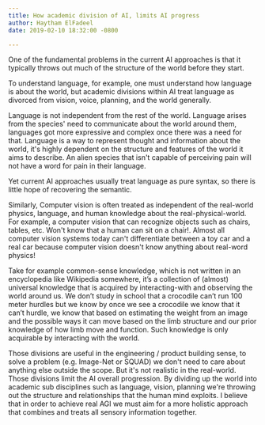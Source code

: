 ```yaml
---
title: How academic division of AI, limits AI progress
author: Haytham ElFadeel
date: 2019-02-10 18:32:00 -0800

---
```



One of the fundamental problems in the current AI approaches is that it typically throws out much of the structure of the world before they start.



To understand language, for example, one must understand how language is about the world, but academic divisions within AI treat language as divorced from vision, voice, planning, and the world generally.

Language is not independent from the rest of the world. Language arises from the species' need to communicate about the world around them, languages got more expressive and complex once there was a need for that. Language is a way to represent thought and information about the world, it's highly dependent on the structure and features of the world it aims to describe. An alien species that isn't capable of perceiving pain will not have a word for pain in their language.

Yet current AI approaches usually treat language as pure syntax, so there is little hope of recovering the semantic.



Similarly, Computer vision is often treated as independent of the real-world physics, language, and human knowledge about the real-physical-world. For example, a computer vision that can recognize objects such as chairs, tables, etc. Won't know that a human can sit on a chair!. Almost all computer vision systems today can't differentiate between a toy car and a real car because computer vision doesn't know anything about real-word physics!

Take for example common-sense knowledge, which is not written in an encyclopedia like Wikipedia somewhere, it’s a collection of (almost) universal knowledge that is acquired by interacting-with and observing the world around us. We don’t study in school that a crocodile can’t run 100 meter hurdles but we know by once we see a crocodile we know that it can’t hurdle, we know that based on estimating the weight from an image and the possible ways it can move based on the limb structure and our prior knowledge of how limb move and function. Such knowledge is only acquirable by interacting with the world.



Those divisions are useful in the engineering / product building sense, to solve a problem (e.g. Image-Net or SQUAD) we don't need to care about anything else outside the scope. But it's not realistic in the real-world. Those divisions limit the AI overall progression. By dividing up the world into academic sub disciplines such as language, vision, planning we're throwing out the structure and relationships that the human mind exploits. I believe that in order to achieve real AGI we must aim for a more holistic approach that combines and treats all sensory information together.
